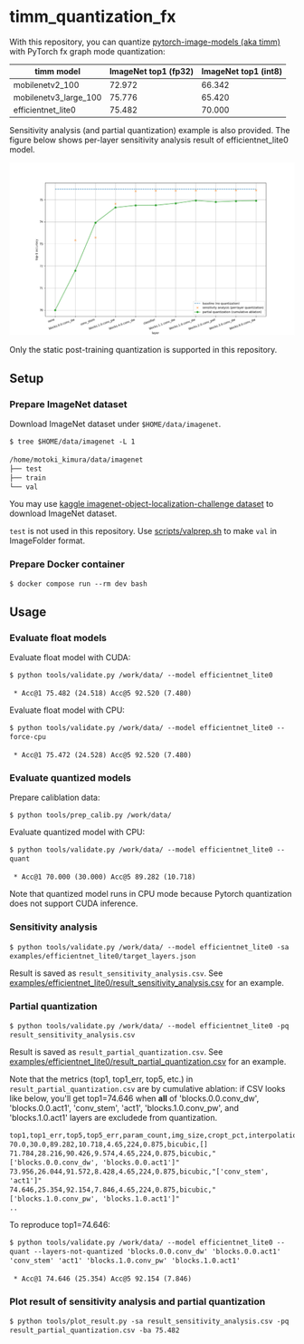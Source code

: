 # timm_quantization_fx

With this repository, you can quantize [pytorch-image-models (aka timm)](https://github.com/huggingface/pytorch-image-models)
with PyTorch fx graph mode quantization:

timm model | ImageNet top1 (fp32) | ImageNet top1 (int8)
-- | -- | --
mobilenetv2_100 | 72.972 | 66.342
mobilenetv3_large_100 | 75.776 | 65.420
efficientnet_lite0 | 75.482 | 70.000

Sensitivity analysis (and partial quantization) example is also provided.
The figure below shows per-layer sensitivity analysis result of efficientnet_lite0 model.

![](examples/efficientnet_lite0/plot.png)

Only the static post-training quantization is supported in this repository.

## Setup

### Prepare ImageNet dataset

Download ImageNet dataset under `$HOME/data/imagenet`.

```
$ tree $HOME/data/imagenet -L 1

/home/motoki_kimura/data/imagenet
├── test
├── train
└── val
```

You may use [kaggle imagenet-object-localization-challenge dataset](https://www.kaggle.com/competitions/imagenet-object-localization-challenge/data)
to download ImageNet dataset.

`test` is not used in this repository. Use [scripts/valprep.sh](scripts/valprep.sh) to make `val` in ImageFolder format.

### Prepare Docker container

```
$ docker compose run --rm dev bash
```

## Usage

### Evaluate float models

Evaluate float model with CUDA:

```
$ python tools/validate.py /work/data/ --model efficientnet_lite0

 * Acc@1 75.482 (24.518) Acc@5 92.520 (7.480)
```

Evaluate float model with CPU:

```
$ python tools/validate.py /work/data/ --model efficientnet_lite0 --force-cpu

 * Acc@1 75.472 (24.528) Acc@5 92.520 (7.480)
```

### Evaluate quantized models

Prepare caliblation data:

```
$ python tools/prep_calib.py /work/data/
```

Evaluate quantized model with CPU:

```
$ python tools/validate.py /work/data/ --model efficientnet_lite0 --quant

 * Acc@1 70.000 (30.000) Acc@5 89.282 (10.718)
```

Note that quantized model runs in CPU mode because Pytorch quantization does not support CUDA inference.

### Sensitivity analysis

```
$ python tools/validate.py /work/data/ --model efficientnet_lite0 -sa examples/efficientnet_lite0/target_layers.json
```

Result is saved as `result_sensitivity_analysis.csv`.
See [examples/efficientnet_lite0/result_sensitivity_analysis.csv](examples/efficientnet_lite0/result_sensitivity_analysis.csv) for an example.

### Partial quantization

```
$ python tools/validate.py /work/data/ --model efficientnet_lite0 -pq result_sensitivity_analysis.csv
```

Result is saved as `result_partial_quantization.csv`.
See [examples/efficientnet_lite0/result_partial_quantization.csv](examples/efficientnet_lite0/result_partial_quantization.csv) for an example.

Note that the metrics (top1, top1_err, top5, etc.) in `result_partial_quantization.csv` are by cumulative ablation:
if CSV looks like below, you'll get top1=74.646 when **all** of 'blocks.0.0.conv_dw', 'blocks.0.0.act1', 'conv_stem', 'act1', 'blocks.1.0.conv_pw', and 'blocks.1.0.act1' layers are excludede from quantization.

```csv
top1,top1_err,top5,top5_err,param_count,img_size,cropt_pct,interpolation,layers_not_quantized
70.0,30.0,89.282,10.718,4.65,224,0.875,bicubic,[]
71.784,28.216,90.426,9.574,4.65,224,0.875,bicubic,"['blocks.0.0.conv_dw', 'blocks.0.0.act1']"
73.956,26.044,91.572,8.428,4.65,224,0.875,bicubic,"['conv_stem', 'act1']"
74.646,25.354,92.154,7.846,4.65,224,0.875,bicubic,"['blocks.1.0.conv_pw', 'blocks.1.0.act1']"
..
```

To reproduce top1=74.646:

```
$ python tools/validate.py /work/data/ --model efficientnet_lite0 --quant --layers-not-quantized 'blocks.0.0.conv_dw' 'blocks.0.0.act1' 'conv_stem' 'act1' 'blocks.1.0.conv_pw' 'blocks.1.0.act1'

 * Acc@1 74.646 (25.354) Acc@5 92.154 (7.846)
```

### Plot result of sensitivity analysis and partial quantization

```
$ python tools/plot_result.py -sa result_sensitivity_analysis.csv -pq result_partial_quantization.csv -ba 75.482
```
